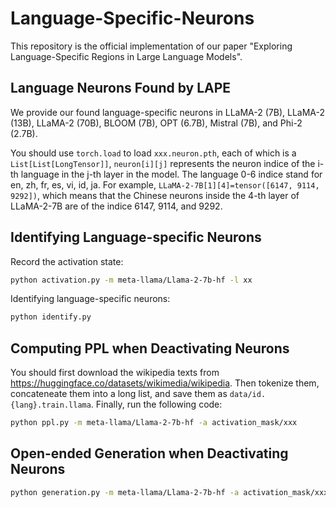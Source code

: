 # Language-Specific-Neurons
This repository is the official implementation of our paper "Exploring Language-Specific Regions in Large Language Models".

## Language Neurons Found by LAPE
We provide our found language-specific neurons in LLaMA-2 (7B), LLaMA-2 (13B), LLaMA-2 (70B), BLOOM (7B), OPT (6.7B), Mistral (7B), and Phi-2 (2.7B).

You should use `torch.load` to load `xxx.neuron.pth`, each of which is a `List[List[LongTensor]]`, `neuron[i][j]` represents the neuron indice of the i-th language in the j-th layer in the model. The language 0-6 indice stand for en, zh, fr, es, vi, id, ja. For example, `LLaMA-2-7B[1][4]=tensor([6147, 9114, 9292])`, which means that the Chinese neurons inside the 4-th layer of LLaMA-2-7B are of the indice 6147, 9114, and 9292.

## Identifying Language-specific Neurons
Record the activation state:
```bash
python activation.py -m meta-llama/Llama-2-7b-hf -l xx
```
Identifying language-specific neurons:
```bash
python identify.py
```

## Computing PPL when Deactivating Neurons
You should first download the wikipedia texts from https://huggingface.co/datasets/wikimedia/wikipedia. Then tokenize them, concateneate them into a long list, and save them as `data/id.{lang}.train.llama`. Finally, run the following code:
```bash
python ppl.py -m meta-llama/Llama-2-7b-hf -a activation_mask/xxx
```

## Open-ended Generation when Deactivating Neurons
```bash
python generation.py -m meta-llama/Llama-2-7b-hf -a activation_mask/xxx
```
